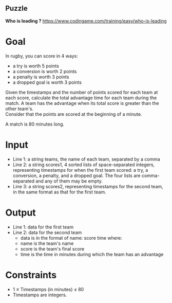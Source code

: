 ## Puzzle
**Who is leading ?** https://www.codingame.com/training/easy/who-is-leading

# Goal
In rugby, you can score in 4 ways: 
* a try is worth 5 points
* a conversion is worth 2 points
* a penalty is worth 3 points
* a dropped goal is worth 3 points

Given the timestamps and the number of points scored for each team at each score, calculate the total advantage time for each team during the match. A team has the advantage when its total score is greater than the other team's.  
Consider that the points are scored at the beginning of a minute.

A match is 80 minutes long.  

# Input
* Line 1: a string teams, the name of each team, separated by a comma
* Line 2: a string scores1, 4 sorted lists of space-separated integers, representing timestamps for when the first team scored: a try, a conversion, a penalty, and a dropped goal. The four lists are comma-separated and any of them may be empty.
* Line 3: a string scores2, representing timestamps for the second team, in the same format as that for the first team.

# Output
* Line 1: data for the first team
* Line 2: data for the second team
    * data is in the format of name: score time where:
    * name is the team's name
    * score is the team's final score
    * time is the time in minutes during which the team has an advantage

# Constraints
* 1 ≤ Timestamps (in minutes) ≤ 80
* Timestamps are integers.

